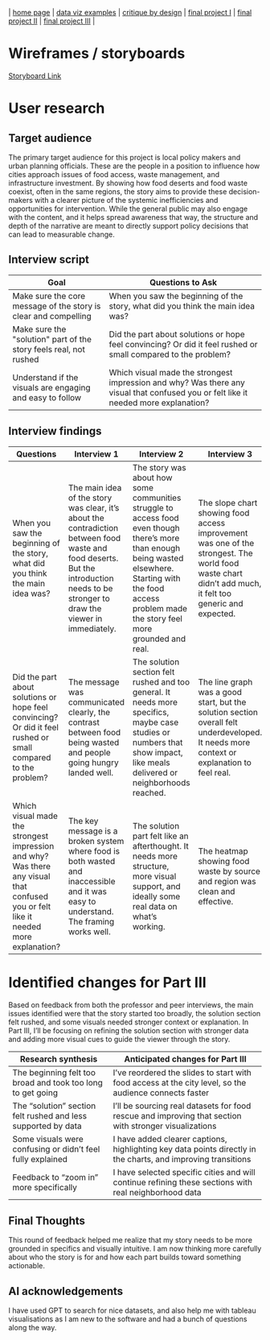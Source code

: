 | [home page](https://koundinya9.github.io/Koundinya-portfolio/) | [data viz examples](dataviz-examples) | [critique by design](critique-by-design) | [final project I](final-project-part-one) | [final project II](final-project-part-two) | [final project III](final-project-part-three) |

# Wireframes / storyboards

[Storyboard Link](https://preview.shorthand.com/tZPMJBRAL6YFpUXM/responsive/desktop)

# User research 

## Target audience

The primary target audience for this project is local policy makers and urban planning officials. These are the people in a position to influence how cities approach issues of food access, waste management, and infrastructure investment. By showing how food deserts and food waste coexist, often in the same regions, the story aims to provide these decision-makers with a clearer picture of the systemic inefficiencies and opportunities for intervention. 
While the general public may also engage with the content, and it helps spread awareness that way, the structure and depth of the narrative are meant to directly support policy decisions that can lead to measurable change.


## Interview script


| Goal | Questions to Ask |
|------|------------------|
|   Make sure the core message of the story is clear and compelling   |         When you saw the beginning of the story, what did you think the main idea was?         |
|   Make sure the "solution" part of the story feels real, not rushed   |        Did the part about solutions or hope feel convincing? Or did it feel rushed or small compared to the problem?          |
|   Understand if the visuals are engaging and easy to follow   |        Which visual made the strongest impression and why? Was there any visual that confused you or felt like it needed more explanation?          |




## Interview findings




| Questions               | Interview 1 | Interview 2 | Interview 3 |
|-------------------------|--------------------------------|-------------|-------------|
| When you saw the beginning of the story, what did you think the main idea was? | The main idea of the story was clear, it’s about the contradiction between food waste and food deserts. But the introduction needs to be stronger to draw the viewer in immediately.            | The story was about how some communities struggle to access food even though there’s more than enough being wasted elsewhere. Starting with the food access problem made the story feel more grounded and real.            | The slope chart showing food access improvement was one of the strongest. The world food waste chart didn’t add much, it felt too generic and expected.            |
|            Did the part about solutions or hope feel convincing? Or did it feel rushed or small compared to the problem?              | The message was communicated clearly, the contrast between food being wasted and people going hungry landed well.                               | 	The solution section felt rushed and too general. It needs more specifics, maybe case studies or numbers that show impact, like meals delivered or neighborhoods reached.            | The line graph was a good start, but the solution section overall felt underdeveloped. It needs more context or explanation to feel real.            |
|            Which visual made the strongest impression and why? Was there any visual that confused you or felt like it needed more explanation?             | The key message is a broken system where food is both wasted and inaccessible and it was easy to understand. The framing works well.                               | The solution part felt like an afterthought. It needs more structure, more visual support, and ideally some real data on what’s working.            | The heatmap showing food waste by source and region was clean and effective.            |



# Identified changes for Part III

Based on feedback from both the professor and peer interviews, the main issues identified were that the story started too broadly, the solution section felt rushed, and some visuals needed stronger context or explanation.  In Part III, I’ll be focusing on refining the solution section with stronger data and adding more visual cues to guide the viewer through the story.

| Research synthesis                       | Anticipated changes for Part III                                                |
|------------------------------------------|---------------------------------------------------------------------------------|
| The beginning felt too broad and took too long to get going | I’ve reordered the slides to start with food access at the city level, so the audience connects faster |
|                    The “solution” section felt rushed and less supported by data                      |         I’ll be sourcing real datasets for food rescue and improving that section with stronger visualizations                                                                        |
|                    Some visuals were confusing or didn’t feel fully explained                      |       I have added clearer captions, highlighting key data points directly in the charts, and improving transitions                                                                          |
|                   Feedback to “zoom in” more specifically                       |            I have selected specific cities and will continue refining these sections with real neighborhood data                                                                     |


## Final Thoughts 

This round of feedback helped me realize that my story needs to be more grounded in specifics and visually intuitive. I am now thinking more carefully about who the story is for and how each part builds toward something actionable. 


## AI acknowledgements
I have used GPT to search for nice datasets, and also help me with tableau visualisations as I am new to the software and had a bunch of questions along the way.


